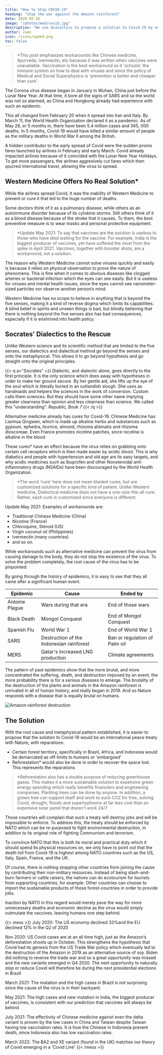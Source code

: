 ```yaml
---
title: "How to Stop COVID-19"
heading: "Stop the war against the Amazon rainforest"
date: 2020-05-26
image: "/photos/med/covid.jpg"
description: "We use dialectics to propose a solution to Covid-19 by ending the war against the Amazon rainforest"
author: Juan
icon: /icons/spmed.png
toc: false
---
```




> *This post emphasizes workarounds like Chinese medicine, Ayurveda, Ivermectin, etc because it was written when vaccines were unavailable. Vaccination is the best workaround as it 'schools' the immune system on how to deal with viruses and since the policy of Medical and Social Superphysics is 'prevention is better and cheaper than cure'. 



The Corona virus disease began in January in Wuhan, China just before the Lunar New Year. At that time, it bore all the signs of SARS and so the world was not so alarmed, as China and Hongkong already had experience with such an epidemic.

This all changed from February 20 when it spread into Iran and Italy. By March 11, the World Health Organization declared it as a pandemic. As of May 26, or 5 months in, there have been 5.4 million cases and 345, 000 deaths. In 5 months, Covid-19 would have killed a similar amount of people as the military deaths in World War II among the British.

A hidden contributor to the early spread of Covid were the sudden promo fares launched by airlines in February and early March. Covid already impacted airlines because of it coincided with the Lunar New Year Holidays. To get more passengers, the airlines aggresively cut fares which then spurred international travel, allowing the virus to spread.    


## Western Medicine Offers No Real Solution*

While the airlines spread Covid, it was the inability of Western Medicine to prevent or cure it that led to the huge number of deaths. 

Some doctors think of it as a pulmonary disease, while others as an autoimmune disorder because of its cytokine storms. Still others think of it as a blood disease because of the stroke that it causes. To them, the best preventive measure is to wear masks and personal protective equipment.

> *Update May 2021: To say that vaccines are the solution is useless to those who have died waiting for the vaccine. For example, India is the biggest producer of vaccines, yet have suffered the most from the spike in April 2021. Vaccines, together with booster shots, are a workaround, not a solution.


The reason why Western Medicine cannot solve viruses quickly and easily is because it relies on physical observation to prove the nature of phenomena. This is fine when it comes to obvious diseases like clogged arteries or bacterial infection which the eyes can see easily. But it is useless for viruses and mental health issues, since the eyes cannot see nanometer-sized particles nor observe another person’s mind. 

Western Medicine has no scope to believe in anything that is beyond the five senses, making it a kind of reverse dogma which limits its capabilities. A blind belief in spirits and unseen things is bad, but blindly believing that there is nothing beyond the five senses also has bad consequences, especially if it is enshrined into health policy.


## Socrates' Dialectics to the Rescue

Unlike Western science and its scientific method that are limited to the five senses, our dialectics and dialectical method go beyond the senses and onto the metaphysical. This allows it to go beyond hypothesis and go straight onto the original principles.


{{< q a="Socrates" >}}
Dialectic, and dialectic alone, goes directly to the first principle. It is the only science which does away with hypotheses in order to make her ground secure. By her gentle aid, she lifts up the eye of the soul which is literally buried in an outlandish slough. She uses as handmaids and helpers the sciences in the work of conversion. Custom calls them sciences. But they should have some other name implying greater clearness than opinion and less clearness than science. We called this "understanding".
<cite>Republic, Book 7</cite>
{{< /q >}}


Alternative medicine already has cures for Covid-19. Chinese Medicine has Lianhua Qingwen, which is made up alkaline herbs and substances such as gypsum, ephedra, licorice, almond, rhizoma alismatis and rhizoma dioscoreae. Even France promotes nicotine patches, since nicotine is alkaline in the blood. 

These cures* have an effect because the virus relies on grabbing onto certain cell receptors which is then made easier by acidic blood. This is why diabetics and people with hypertension and old age are its easy targets, and why acidic medicines such as Ibuprofen and other Nonsteroidal anti-inflammatory drugs (NSAIDs) have been discouraged by the World Health Organization.

> *The word 'cure' here does not mean blanket cures, but are customized solutions for a specific kind of patient. Unlike Western medicine, Dialectical medicine does not have a one-size-fits-all cure. Rather, each cure is customized since everyone is different. 


Update May 2021: Examples of workarounds are:
- Traditional Chinese Medicine (China)
- Nicotine (France)
- Chloroquine, Steroid (US)
- Virgin coconut oil (Philippines)
- Ivermectin (many countries)
- and so on.

While workarounds such as alternative medicine can prevent the virus from causing damage to the body, they do not stop the existence of the virus. To solve the problem completely, the root cause of the virus has to be pinpointed. 

By going through the history of epidemics, it is easy to see that they all came after a significant human event.

Epidemic | Cause | Ended by
--- | --- | ---
Antoine Plague | Wars during that era | End of those wars
Black Death | Mongol Conquest | End of Mongol Conquest
Spanish Flu | World War 1 | End of World War 1
SARS | Destruction of the Indonesian rainforest | Ban or regulation of Palm oil
MERS | Qatar's increased LNG production | Climate agreements


The pattern of past epidemics show that the more brutal, and more concentrated the suffering, death, and destruction imposed by an event, the more probability there is for a serious diseases to emerge. The brutality of the destruction of the plants and animals in the Amazon rainforest is unrivaled in all of human history, and really began in 2019. And so Nature responds with a disease that is equally brutal on humans.

![Amazon rainforest destruction](https://sorasystem.sirv.com/photos/amazon.jpg)


## The Solution

With the root cause and metaphysical pattern established, it is easier to propose that the solution to Covid-19 would be an international peace treaty with Nature, with reparations:

- Certain forest territory, specifically in Brazil, Africa, and Indonesia would be demarcated as off-limits to humans or 'embargoed'
- Reforestation* would also be done in order to recover the space lost. This represents the reparations

> *Reforestation also has a double purpose of reducing greenhouse gases. This makes it a more sustainable solution to expensive green energy spending which really benefits financiers and engineering companies. Planting trees can be done by anyone. In addition, a grown tree can support itself and work to suck CO2 for free, solving Covid, drought, floods and supertyphoons at far less cost than an expensive solar panel that doesn't work 24/7


Those countries will complain that such a treaty will destroy jobs and will be impossible to enforce. To address this, the treaty should be enforced by NATO which can be re-purposed to fight environmental destruction, in addition to its original role of fighting Communism and terrorism. 

To convince NATO that this is both its moral and practical duty which it should spend its physical resources on, we only have to point out that the death toll from Covid-19 is highest among NATO countries such as the US, Italy, Spain, France, and the UK.

Of course, there is nothing stopping other countries from joining the cause by contributing their non-military resources. Instead of being slash-and-burn farmers or cattle raisers, the natives can do ecotourism for tourists from supporting countries, for example. Other countries can choose to import the sustainable products of those forest-countries in order to provide jobs.

Inaction by NATO in this regard would merely pave the way for more unnecessary deaths and economic decline as the virus would simply outmutate the vaccines, leaving humans one step behind.

{{< mess >}}
July 2020: The US economy declined 33%and the EU declined 12% in the Q2 of 2020

Nov 2020: US Covid cases are at an all time high, just as the Amazon’s deforestation shoots up in October. This strengthens the hypothesis that Covid had its genesis from the US Trade War policy which eventually led to the destruction of the Amazon in 2019 as an alternative source of soy. Biden did nothing to reverse the trade war and so a great opportunity was missed and the new variants emerged in Q4 2020. The next opportunity to naturally stop or reduce Covid will therefore be during the next presidential elections in Brazil

March 2021: The mutation and the high cases in Brazil is not surprising since the cause of the virus is in their backyard.

May 2021: The high cases and new mutation in India, the biggest producer of vaccines, is consistent with our prediction that vaccines will always be behind

July 2021: The effectivity of Chinese medicine against even the delta variant is proven by the low cases in China and Taiwan despite Taiwan having low vaccination rates. It is how the Chinese in Indonesia prevent death, since Indonesia also has low vaccination rates.

March 2022: The BA2 and XE variant (found in the UK) matches our theory of Covid emerging in a 'Covid Line'
{{< /mess >}}